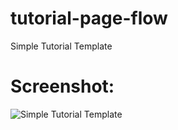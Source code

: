 # tutorial-page-flow
Simple Tutorial Template


# Screenshot:
![Simple Tutorial Template](http://i.imgur.com/6ArAZs0.png "Preview")
